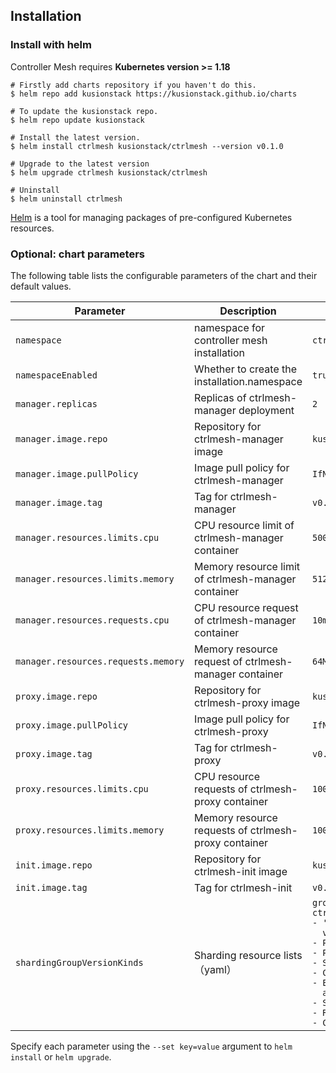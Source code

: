 
## Installation

### Install with helm
Controller Mesh requires **Kubernetes version >= 1.18**
```shell
# Firstly add charts repository if you haven't do this.
$ helm repo add kusionstack https://kusionstack.github.io/charts

# To update the kusionstack repo.
$ helm repo update kusionstack

# Install the latest version.
$ helm install ctrlmesh kusionstack/ctrlmesh --version v0.1.0

# Upgrade to the latest version 
$ helm upgrade ctrlmesh kusionstack/ctrlmesh 

# Uninstall
$ helm uninstall ctrlmesh
```
[Helm](https://github.com/helm/helm) is a tool for managing packages of pre-configured Kubernetes resources.
### Optional: chart parameters

The following table lists the configurable parameters of the chart and their default values.

| Parameter                           | Description                                           | Default                                                                                                                                                                                                                                                  |
|-------------------------------------|-------------------------------------------------------|----------------------------------------------------------------------------------------------------------------------------------------------------------------------------------------------------------------------------------------------------------|
| `namespace`                         | namespace for controller mesh installation            | `ctrlmesh`                                                                                                                                                                                                                                               |
| `namespaceEnabled`                  | Whether to create the installation.namespace          | `true`                                                                                                                                                                                                                                                   |
| `manager.replicas`                  | Replicas of ctrlmesh-manager deployment               | `2`                                                                                                                                                                                                                                                      |
| `manager.image.repo`                | Repository for ctrlmesh-manager image                 | `kusionstack/ctrlmesh-manager`                                                                                                                                                                                                                           |
| `manager.image.pullPolicy`          | Image pull policy for ctrlmesh-manager                | `IfNotPresent`                                                                                                                                                                                                                                           |
| `manager.image.tag`                 | Tag for ctrlmesh-manager                              | `v0.1.0`                                                                                                                                                                                                                                                 |
| `manager.resources.limits.cpu`      | CPU resource limit of ctrlmesh-manager container      | `500m`                                                                                                                                                                                                                                                   |
| `manager.resources.limits.memory`   | Memory resource limit of ctrlmesh-manager container   | `512Mi`                                                                                                                                                                                                                                                  |
| `manager.resources.requests.cpu`    | CPU resource request of ctrlmesh-manager container    | `10m`                                                                                                                                                                                                                                                    |
| `manager.resources.requests.memory` | Memory resource request of ctrlmesh-manager container | `64Mi`                                                                                                                                                                                                                                                   |
| `proxy.image.repo`                  | Repository for ctrlmesh-proxy image                   | `kusionstack/ctrlmesh-proxy`                                                                                                                                                                                                                             |
| `proxy.image.pullPolicy`            | Image pull policy for ctrlmesh-proxy                  | `IfNotPresent`                                                                                                                                                                                                                                           |
| `proxy.image.tag`                   | Tag for ctrlmesh-proxy                                | `v0.1.0`                                                                                                                                                                                                                                                 |
| `proxy.resources.limits.cpu`        | CPU resource requests of ctrlmesh-proxy container     | `100m`                                                                                                                                                                                                                                                   |
| `proxy.resources.limits.memory`     | Memory resource requests of ctrlmesh-proxy container  | `100Mi`                                                                                                                                                                                                                                                  |
| `init.image.repo`                   | Repository for ctrlmesh-init image                    | `kusionstack/ctrlmesh-init`                                                                                                                                                                                                                              |
| `init.image.tag`                    | Tag for ctrlmesh-init                                 | `v0.1.0`                                                                                                                                                                                                                                                 |
| `shardingGroupVersionKinds`         | Sharding resource lists（yaml）                         | `groupVersionKinds:`<br>`ctrlmesh.kusionstack.io/v1alpha1:`<br>`- '*'`<br>`  v1:`<br>`- Pod`<br>`- PersistentVolumeClaim`<br>`- Service`<br>`- ConfigMap`<br>`- Endpoint`<br>`  apps/v1:`<br>`- StatefulSet`<br>`- ReplicaSet`<br>`- ControllerRevision` |

Specify each parameter using the `--set key=value` argument to `helm install` or `helm upgrade`.


